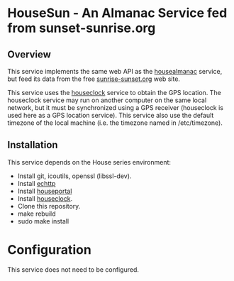 # HouseSun - An Almanac Service fed from sunset-sunrise.org

## Overview

This service implements the same web API as the [housealmanac](https://github.com/pascal-fb-martin/housealmanac) service, but feed its data from the free [sunrise-sunset.org](https://sunrise-sunset.org) web site.

This service uses the [houseclock](https://github.com/pascal-fb-martin/houseclock) service to obtain the GPS location. The houseclock service may run on another computer on the same local network, but it must be synchronized using a GPS receiver (houseclock is used here as a GPS location service). This service also use the default timezone of the local machine (i.e. the timezone named in /etc/timezone).

## Installation

This service depends on the House series environment:
* Install git, icoutils, openssl (libssl-dev).
* Install [echttp](https://github.com/pascal-fb-martin/echttp)
* Install [houseportal](https://github.com/pascal-fb-martin/houseportal)
* Install [houseclock](https://github.com/pascal-fb-martin/houseclock).
* Clone this repository.
* make rebuild
* sudo make install

# Configuration

This service does not need to be configured.

